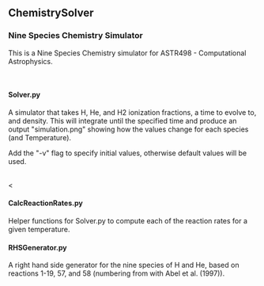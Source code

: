 ## ChemistrySolver
### Nine Species Chemistry Simulator

This is a Nine Species Chemistry simulator for ASTR498 - Computational Astrophysics.

<br>

#### Solver.py  
A simulator that takes H, He, and H2 ionization fractions, a time to evolve to, and density. This will integrate until the specified time and produce an output "simulation.png" showing how the values change for each species (and Temperature).

Add the "-v" flag to specify initial values, otherwise default values will be used.

<br><

#### CalcReactionRates.py
Helper functions for Solver.py to compute each of the reaction rates for a given temperature.

#### RHSGenerator.py
A right hand side generator for the nine species of H and He, based on reactions 1-19, 57, and 58 (numbering from with Abel et al. (1997)).
